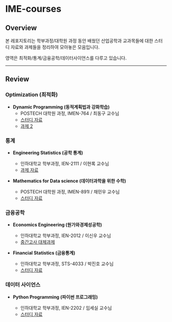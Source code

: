 # IME-courses

## Overview

본 레포지토리는 학부과정/대학원 과정 동안 배웠던 산업공학과 교과목들에 대한 스터디 자료와 과제들을 정리하여 모아놓은 모음입니다. 

영역은 최적화/통계/금융공학/데이터사이언스를 다루고 있습니다.

<hr>

## Review

### Optimization (최적화)

- **Dynamic Programming (동적계획법과 강화학습)**
  - POSTECH 대학원 과정, IMEN-764 / 최동구 교수님
  - [스터디 자료](./Dynamic-Programming/)
  - [과제 2]()

### 통계

- **Engineering Statistics (공학 통계)**
  - 인하대학교 학부과정,  IEN-2111 / 이현록 교수님
  - [과제 자료](./Engineering-Statistics/)

- **Mathematics for Data science (데이터과학을 위한 수학)**
  - POSTECH 대학원 과정, IMEN-891I / 채민우 교수님
  - [스터디 자료](./Mathematic-for-Data-science/)

### 금융공학

- **Economics Engineering (원가와경제성공학)**
  - 인하대학교 학부과정, IEN-2012 / 이신우 교수님
  - [중간고사 대체과제](./Economic-Engineering/원가와경제성공학_12190625_배기웅_최종본.pdf)

- **Financial Statistics (금융통계)**
  - 인하대학교 학부과정, STS-4033 / 박진호 교수님
  - [스터디 자료](./Financial-Statistics/)

### 데이터 사이언스

- **Python Programming (파이썬 프로그래밍)**

  - 인하대학교 학부과정, IEN-2202 / 임세실 교수님
  - [스터디 자료](./Python-Programming/)

